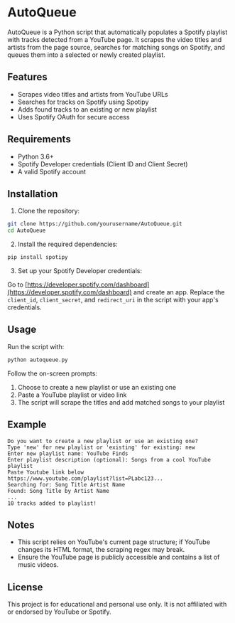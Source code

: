 # AutoQueue

AutoQueue is a Python script that automatically populates a Spotify playlist with tracks detected from a YouTube page. It scrapes the video titles and artists from the page source, searches for matching songs on Spotify, and queues them into a selected or newly created playlist.

## Features

* Scrapes video titles and artists from YouTube URLs
* Searches for tracks on Spotify using Spotipy
* Adds found tracks to an existing or new playlist
* Uses Spotify OAuth for secure access

## Requirements

* Python 3.6+
* Spotify Developer credentials (Client ID and Client Secret)
* A valid Spotify account

## Installation

1. Clone the repository:

```bash
git clone https://github.com/yourusername/AutoQueue.git
cd AutoQueue
```

2. Install the required dependencies:

```bash
pip install spotipy
```

3. Set up your Spotify Developer credentials:

Go to [https://developer.spotify.com/dashboard](https://developer.spotify.com/dashboard) and create an app. Replace the `client_id`, `client_secret`, and `redirect_uri` in the script with your app's credentials.

## Usage

Run the script with:

```bash
python autoqueue.py
```

Follow the on-screen prompts:

1. Choose to create a new playlist or use an existing one
2. Paste a YouTube playlist or video link
3. The script will scrape the titles and add matched songs to your playlist

## Example

```text
Do you want to create a new playlist or use an existing one?
Type 'new' for new playlist or 'existing' for existing: new
Enter new playlist name: YouTube Finds
Enter playlist description (optional): Songs from a cool YouTube playlist
Paste Youtube link below
https://www.youtube.com/playlist?list=PLabc123...
Searching for: Song Title Artist Name
Found: Song Title by Artist Name
...
10 tracks added to playlist!
```

## Notes

* This script relies on YouTube's current page structure; if YouTube changes its HTML format, the scraping regex may break.
* Ensure the YouTube page is publicly accessible and contains a list of music videos.

## License

This project is for educational and personal use only. It is not affiliated with or endorsed by YouTube or Spotify.



